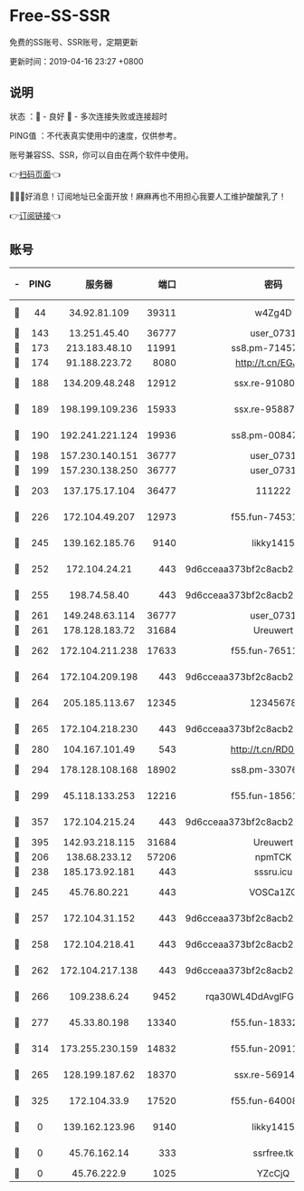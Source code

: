 # Free-SS-SSR

免费的SS账号、SSR账号，定期更新

更新时间：2019-04-16 23:27 +0800

## 说明

状态     ：🙂 - 良好 🙁 - 多次连接失败或连接超时

PING值   ：不代表真实使用中的速度，仅供参考。

账号兼容SS、SSR，你可以自由在两个软件中使用。

👉[扫码页面](https://liesauer.github.io/Free-SS-SSR/)👈

🎉🎉🎉好消息！订阅地址已全面开放！麻麻再也不用担心我要人工维护酸酸乳了！

👉[订阅链接](https://www.liesauer.net/yogurt/subscribe?ACCESS_TOKEN=DAYxR3mMaZAsaqUb)👈

## 账号

|-|PING|服务器|端口|密码|加密方式|区域|
|:----:|:----:|:-----:|-----:|:----:|:----:|:----:|
|🙂|44|34.92.81.109|39311|w4Zg4D|chacha20-ietf|US|
|🙂|143|13.251.45.40|36777|user_0731|chacha20|SG|
|🙂|173|213.183.48.10|11991|ss8.pm-71457072|rc4-md5|RU|
|🙂|174|91.188.223.72|8080|http://t.cn/EGJIyrl|rc4-md5|RU|
|🙂|188|134.209.48.248|12912|ssx.re-91080616|aes-256-cfb|US|
|🙂|189|198.199.109.236|15933|ssx.re-95887185|aes-256-cfb|US|
|🙂|190|192.241.221.124|19936|ss8.pm-00847674|aes-256-cfb|US|
|🙂|198|157.230.140.151|36777|user_0731|chacha20|US|
|🙂|199|157.230.138.250|36777|user_0731|chacha20|US|
|🙂|203|137.175.17.104|36477|111222|aes-256-cfb|US|
|🙂|226|172.104.49.207|12973|f55.fun-74531550|aes-256-cfb|SG|
|🙂|245|139.162.185.76|9140|likky1415|aes-256-cfb|DE|
|🙂|252|172.104.24.21|443|9d6cceaa373bf2c8acb22e60b6a58be6|aes-256-cfb|US|
|🙂|255|198.74.58.40|443|9d6cceaa373bf2c8acb22e60b6a58be6|aes-256-cfb|US|
|🙂|261|149.248.63.114|36777|user_0731|chacha20|CA|
|🙂|261|178.128.183.72|31684|Ureuwert|chacha20|US|
|🙂|262|172.104.211.238|17633|f55.fun-76511105|aes-256-cfb|US|
|🙂|264|172.104.209.198|443|9d6cceaa373bf2c8acb22e60b6a58be6|aes-256-cfb|US|
|🙂|264|205.185.113.67|12345|12345678|aes-256-cfb|US|
|🙂|265|172.104.218.230|443|9d6cceaa373bf2c8acb22e60b6a58be6|aes-256-cfb|US|
|🙂|280|104.167.101.49|543|http://t.cn/RD0D7sx|rc4-md5|CA|
|🙂|294|178.128.108.168|18902|ss8.pm-33076243|aes-256-cfb|SG|
|🙂|299|45.118.133.253|12216|f55.fun-18561678|aes-256-cfb|SG|
|🙂|357|172.104.215.24|443|9d6cceaa373bf2c8acb22e60b6a58be6|aes-256-cfb|US|
|🙂|395|142.93.218.115|31684|Ureuwert|chacha20|IN|
|🙂|206|138.68.233.12|57206|npmTCK|rc4-md5|US|
|🙂|238|185.173.92.181|443|sssru.icu|rc4-md5|RU|
|🙂|245|45.76.80.221|443|VOSCa1ZG|aes-256-cfb|DE|
|🙂|257|172.104.31.152|443|9d6cceaa373bf2c8acb22e60b6a58be6|aes-256-cfb|US|
|🙂|258|172.104.218.41|443|9d6cceaa373bf2c8acb22e60b6a58be6|aes-256-cfb|US|
|🙂|262|172.104.217.138|443|9d6cceaa373bf2c8acb22e60b6a58be6|aes-256-cfb|US|
|🙂|266|109.238.6.24|9452|rqa30WL4DdAvgIFG6Fs3znzTa|aes-256-cfb|FR|
|🙂|277|45.33.80.198|13340|f55.fun-18332298|aes-256-cfb|US|
|🙂|314|173.255.230.159|14832|f55.fun-20911202|aes-256-cfb|US|
|🙁|265|128.199.187.62|18370|ssx.re-56914452|aes-256-cfb|SG|
|🙁|325|172.104.33.9|17520|f55.fun-64008519|aes-256-cfb|SG|
|🙁|0|139.162.123.96|9140|likky1415|aes-256-cfb|JP|
|🙁|0|45.76.162.14|333|ssrfree.tk|aes-256-cfb|SG|
|🙁|0|45.76.222.9|1025|YZcCjQ|rc4-md5|JP|

